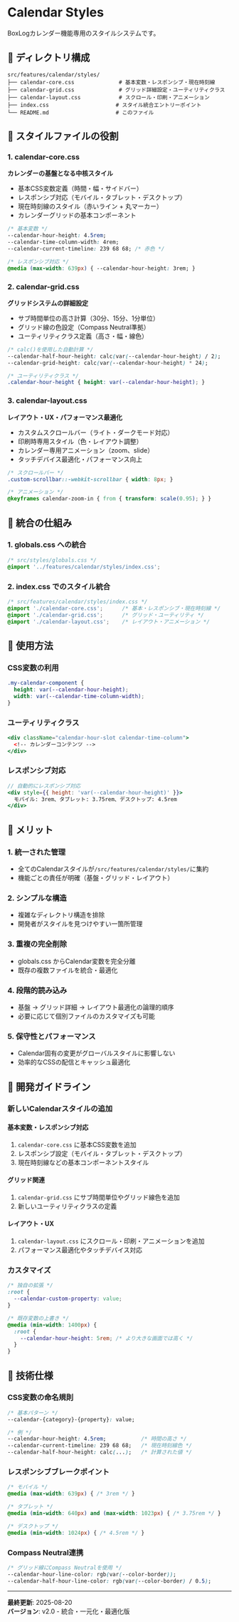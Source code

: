 # Calendar Styles

BoxLogカレンダー機能専用のスタイルシステムです。

## 📁 ディレクトリ構成

```
src/features/calendar/styles/
├── calendar-core.css              # 基本変数・レスポンシブ・現在時刻線
├── calendar-grid.css              # グリッド詳細設定・ユーティリティクラス
├── calendar-layout.css            # スクロール・印刷・アニメーション
├── index.css                     # スタイル統合エントリーポイント
└── README.md                     # このファイル
```

## 🎯 スタイルファイルの役割

### 1. **calendar-core.css**
**カレンダーの基盤となる中核スタイル**
- 基本CSS変数定義（時間・幅・サイドバー）
- レスポンシブ対応（モバイル・タブレット・デスクトップ）
- 現在時刻線のスタイル（赤いライン + 丸マーカー）
- カレンダーグリッドの基本コンポーネント

```css
/* 基本変数 */
--calendar-hour-height: 4.5rem;
--calendar-time-column-width: 4rem;
--calendar-current-timeline: 239 68 68; /* 赤色 */

/* レスポンシブ対応 */
@media (max-width: 639px) { --calendar-hour-height: 3rem; }
```

### 2. **calendar-grid.css**
**グリッドシステムの詳細設定**
- サブ時間単位の高さ計算（30分、15分、1分単位）
- グリッド線の色設定（Compass Neutral準拠）
- ユーティリティクラス定義（高さ・幅・線色）

```css
/* calc()を使用した自動計算 */
--calendar-half-hour-height: calc(var(--calendar-hour-height) / 2);
--calendar-grid-height: calc(var(--calendar-hour-height) * 24);

/* ユーティリティクラス */
.calendar-hour-height { height: var(--calendar-hour-height); }
```

### 3. **calendar-layout.css**
**レイアウト・UX・パフォーマンス最適化**
- カスタムスクロールバー（ライト・ダークモード対応）
- 印刷時専用スタイル（色・レイアウト調整）
- カレンダー専用アニメーション（zoom、slide）
- タッチデバイス最適化・パフォーマンス向上

```css
/* スクロールバー */
.custom-scrollbar::-webkit-scrollbar { width: 8px; }

/* アニメーション */
@keyframes calendar-zoom-in { from { transform: scale(0.95); } }
```

## 🔄 統合の仕組み

### 1. **globals.css への統合**
```css
/* src/styles/globals.css */
@import '../features/calendar/styles/index.css';
```

### 2. **index.css でのスタイル統合**
```css
/* src/features/calendar/styles/index.css */
@import './calendar-core.css';      /* 基本・レスポンシブ・現在時刻線 */
@import './calendar-grid.css';      /* グリッド・ユーティリティ */
@import './calendar-layout.css';    /* レイアウト・アニメーション */
```

## 🎨 使用方法

### CSS変数の利用
```css
.my-calendar-component {
  height: var(--calendar-hour-height);
  width: var(--calendar-time-column-width);
}
```

### ユーティリティクラス
```jsx
<div className="calendar-hour-slot calendar-time-column">
  <!-- カレンダーコンテンツ -->
</div>
```

### レスポンシブ対応
```jsx
// 自動的にレスポンシブ対応
<div style={{ height: 'var(--calendar-hour-height)' }}>
  モバイル: 3rem、タブレット: 3.75rem、デスクトップ: 4.5rem
</div>
```

## 🚀 メリット

### 1. **統一された管理**
- 全てのCalendarスタイルが`/src/features/calendar/styles/`に集約
- 機能ごとの責任が明確（基盤・グリッド・レイアウト）

### 2. **シンプルな構造**
- 複雑なディレクトリ構造を排除
- 開発者がスタイルを見つけやすい一箇所管理

### 3. **重複の完全削除**
- globals.css からCalendar変数を完全分離
- 既存の複数ファイルを統合・最適化

### 4. **段階的読み込み**
- 基盤 → グリッド詳細 → レイアウト最適化の論理的順序
- 必要に応じて個別ファイルのカスタマイズも可能

### 5. **保守性とパフォーマンス**
- Calendar固有の変更がグローバルスタイルに影響しない
- 効率的なCSSの配信とキャッシュ最適化

## 📝 開発ガイドライン

### 新しいCalendarスタイルの追加

#### 基本変数・レスポンシブ対応
1. `calendar-core.css` に基本CSS変数を追加
2. レスポンシブ設定（モバイル・タブレット・デスクトップ）
3. 現在時刻線などの基本コンポーネントスタイル

#### グリッド関連
1. `calendar-grid.css` にサブ時間単位やグリッド線色を追加
2. 新しいユーティリティクラスの定義

#### レイアウト・UX
1. `calendar-layout.css` にスクロール・印刷・アニメーションを追加
2. パフォーマンス最適化やタッチデバイス対応

### カスタマイズ
```css
/* 独自の拡張 */
:root {
  --calendar-custom-property: value;
}

/* 既存変数の上書き */
@media (min-width: 1400px) {
  :root {
    --calendar-hour-height: 5rem; /* より大きな画面では高く */
  }
}
```

## 🔧 技術仕様

### CSS変数の命名規則
```css
/* 基本パターン */
--calendar-{category}-{property}: value;

/* 例 */
--calendar-hour-height: 4.5rem;           /* 時間の高さ */
--calendar-current-timeline: 239 68 68;   /* 現在時刻線色 */
--calendar-half-hour-height: calc(...);   /* 計算された値 */
```

### レスポンシブブレークポイント
```css
/* モバイル */
@media (max-width: 639px) { /* 3rem */ }

/* タブレット */  
@media (min-width: 640px) and (max-width: 1023px) { /* 3.75rem */ }

/* デスクトップ */
@media (min-width: 1024px) { /* 4.5rem */ }
```

### Compass Neutral連携
```css
/* グリッド線にCompass Neutralを使用 */
--calendar-hour-line-color: rgb(var(--color-border));
--calendar-half-hour-line-color: rgb(var(--color-border) / 0.5);
```

---

**最終更新**: 2025-08-20  
**バージョン**: v2.0 - 統合・一元化・最適化版